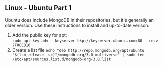 ##  Linux - Ubuntu Part 1

Ubuntu does include MongoDB in their repositories, but it's generally an older version. Use these instructions to install and up-to-date verison.

1. Add the public key for apt:  
   ``` sudo apt-key adv --keyserver hkp://keyserver.ubuntu.com:80 --recv 7F0CEB10 ```
2. Create a list file
  ``` echo "deb http://repo.mongodb.org/apt/ubuntu "$(lsb_release -sc)"/mongodb-org/3.0 multiverse" | sudo tee /etc/apt/sources.list.d/mongodb-org-3.0.list ```
